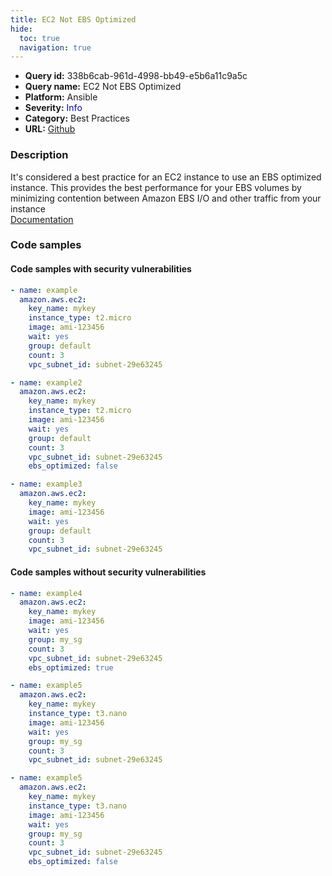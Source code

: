 ```yaml
---
title: EC2 Not EBS Optimized
hide:
  toc: true
  navigation: true
---
```


<style>
  .highlight .hll {
    background-color: #ff171742;
  }
  .md-content {
    max-width: 1100px;
    margin: 0 auto;
  }
</style>

-   **Query id:** 338b6cab-961d-4998-bb49-e5b6a11c9a5c
-   **Query name:** EC2 Not EBS Optimized
-   **Platform:** Ansible
-   **Severity:** <span style="color:#00C">Info</span>
-   **Category:** Best Practices
-   **URL:** [Github](https://github.com/Checkmarx/kics/tree/master/assets/queries/ansible/aws/ec2_not_ebs_optimized)

### Description
It's considered a best practice for an EC2 instance to use an EBS optimized instance. This provides the best performance for your EBS volumes by minimizing contention between Amazon EBS I/O and other traffic from your instance<br>
[Documentation](https://docs.ansible.com/ansible/latest/collections/amazon/aws/ec2_module.html#parameter-ebs_optimized)

### Code samples
#### Code samples with security vulnerabilities
```yaml title="Postitive test num. 1 - yaml file" hl_lines="2"
- name: example
  amazon.aws.ec2:
    key_name: mykey
    instance_type: t2.micro
    image: ami-123456
    wait: yes
    group: default
    count: 3
    vpc_subnet_id: subnet-29e63245

```
```yaml title="Postitive test num. 2 - yaml file" hl_lines="10"
- name: example2
  amazon.aws.ec2:
    key_name: mykey
    instance_type: t2.micro
    image: ami-123456
    wait: yes
    group: default
    count: 3
    vpc_subnet_id: subnet-29e63245
    ebs_optimized: false

```
```yaml title="Postitive test num. 3 - yaml file" hl_lines="2"
- name: example3
  amazon.aws.ec2:
    key_name: mykey
    image: ami-123456
    wait: yes
    group: default
    count: 3
    vpc_subnet_id: subnet-29e63245

```


#### Code samples without security vulnerabilities
```yaml title="Negative test num. 1 - yaml file"
- name: example4
  amazon.aws.ec2:
    key_name: mykey
    image: ami-123456
    wait: yes
    group: my_sg
    count: 3
    vpc_subnet_id: subnet-29e63245
    ebs_optimized: true

```
```yaml title="Negative test num. 2 - yaml file"
- name: example5
  amazon.aws.ec2:
    key_name: mykey
    instance_type: t3.nano
    image: ami-123456
    wait: yes
    group: my_sg
    count: 3
    vpc_subnet_id: subnet-29e63245

```
```yaml title="Negative test num. 3 - yaml file"
- name: example5
  amazon.aws.ec2:
    key_name: mykey
    instance_type: t3.nano
    image: ami-123456
    wait: yes
    group: my_sg
    count: 3
    vpc_subnet_id: subnet-29e63245
    ebs_optimized: false

```
